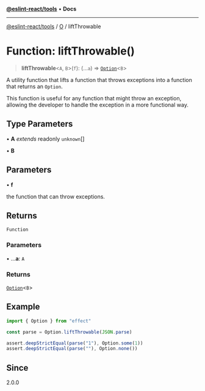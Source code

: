 [**@eslint-react/tools**](../../../README.md) • **Docs**

***

[@eslint-react/tools](../../../README.md) / [O](../README.md) / liftThrowable

# Function: liftThrowable()

> **liftThrowable**\<`A`, `B`\>(`f`): (...`a`) => [`Option`](../type-aliases/Option.md)\<`B`\>

A utility function that lifts a function that throws exceptions into a function that returns an `Option`.

This function is useful for any function that might throw an exception, allowing the developer to handle
the exception in a more functional way.

## Type Parameters

• **A** *extends* readonly `unknown`[]

• **B**

## Parameters

• **f**

the function that can throw exceptions.

## Returns

`Function`

### Parameters

• ...**a**: `A`

### Returns

[`Option`](../type-aliases/Option.md)\<`B`\>

## Example

```ts
import { Option } from "effect"

const parse = Option.liftThrowable(JSON.parse)

assert.deepStrictEqual(parse("1"), Option.some(1))
assert.deepStrictEqual(parse(""), Option.none())
```

## Since

2.0.0
